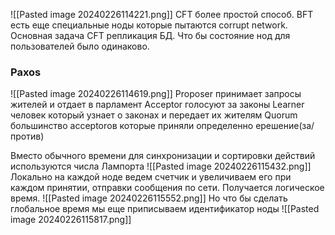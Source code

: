 ![[Pasted image 20240226114221.png]]
CFT более простой способ.
BFT есть еще специальные ноды которые пытаются corrupt network.
Основная задача CFT репликация БД. Что бы состояние нод для пользователей было одинаково.
### Paxos
![[Pasted image 20240226114619.png]]
Proposer принимает запросы жителей и отдает в парламент
Acceptor голосуют за законы
Learner человек который узнает о законах и передает их жителям
Quorum большинство acceptorов которые приняли определенно ерешение(за/против)

Вместо обычного времени для синхронизации и сортировки действий используются числа Лампорта
![[Pasted image 20240226115432.png]]
Локально на каждой ноде ведем счетчик и увеличиваем его при каждом принятии, отправки сообщения по сети.
Получается логическое время.
![[Pasted image 20240226115552.png]]
Но что бы сделать глобальное время мы еще приписываем идентификатор ноды
![[Pasted image 20240226115817.png]]

